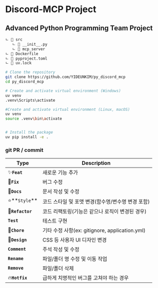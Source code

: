 # Discord-MCP Project

## Advanced Python Programming Team Project

```bash
ㄴ 📂 src
   ㄴ 📂 __init__.py
   ㄴ 📂 mcp_server
ㄴ 📂 Dockerfile
ㄴ 📂 pyproject.toml
ㄴ 📂 uv.lock
```
```bash
# Clone the repository
git clone https://github.com/YIDEUNKIM/py_discord_mcp
cd py_discord_mcp

# Create and activate virtual environment (Windows)
uv venv
.venv\Scripts\activate

#Create and activate virtual environment (Linux, macOS)
uv venv
source .venv\bin\activate


# Install the package
uv pip install -e .
```




### git PR / commit

| **Type**         | **Description**                                   |
| ---------------- | ------------------------------------------------- |
| ✨**`Feat`**     | 새로운 기능 추가                                  |
| 🔨**`Fix`**      | 버그 수정                                         |
| 📝**`Docs`**     | 문서 작성 및 수정                                 |
| ⭐️**`Style`**   | 코드 스타일 및 포맷 변경(함수명/변수명 변경 포함) |
| 🧠**`Refactor`** | 코드 리팩토링(기능은 같으나 로직이 변경된 경우)   |
| **`Test`**       | 테스트 구현                                       |
| 🍎**`Chore`**    | 기타 수정 사항(ex: gitignore, application.yml)    |
| 🎨**`Design`**   | CSS 등 사용자 UI 디자인 변경                      |
| **`Comment`**    | 주석 작성 및 수정                                 |
| **`Rename`**     | 파일/폴더 명 수정 및 이동 작업                    |
| **`Remove`**     | 파일/폴더 삭제                                    |
| 🔥**`Hotfix`**   | 급하게 치명적인 버그를 고쳐야 하는 경우           |
